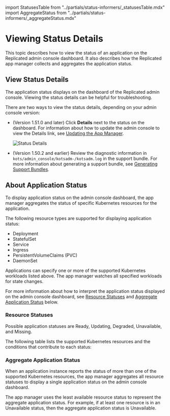 import StatusesTable from "../partials/status-informers/_statusesTable.mdx"
import AggregateStatus from "../partials/status-informers/_aggregateStatus.mdx"

# Viewing Status Details

This topic describes how to view the status of an application on the Replicated admin console dashboard. It also describes how the Replicated app manager collects and aggregates the application status. 
## View Status Details

The application status displays on the dashboard of the Replicated admin console. Viewing the status details can be helpful for troubleshooting.

There are two ways to view the status details, depending on your admin console version:

- (Version 1.51.0 and later) Click **Details** next to the status on the dashboard. For information about how to update the admin console to view the Details link, see [Updating the App Manager](updating-app-manager).

  ![Status Details](/images/kotsadm-dashboard-appstatus.png)

- (Version 1.50.2 and earlier) Review the diagnostic information in `kots/admin_console/kotsadm-/kotsadm.log` in the support bundle. For more information about generating a support bundle, see [Generating Support Bundles](troubleshooting-an-app).

## About Application Status

To display application status on the admin console dashboard, the app manager aggregates the status of specific Kubernetes resources for the application.

The following resource types are supported for displaying application status:

* Deployment
* StatefulSet
* Service
* Ingress
* PersistentVolumeClaims (PVC)
* DaemonSet

Applications can specify one or more of the supported Kubernetes workloads listed above. The app manager watches all specified workloads for state changes.

For more information about how to interpret the application status displayed on the admin console dashboard, see [Resource Statuses](#resource-statuses) and [Aggregate Application Status](#aggregate-application-status) below. 

### Resource Statuses

Possible application statuses are Ready, Updating, Degraded, Unavailable, and Missing.

The following table lists the supported Kubernetes resources and the conditions that contribute to each status:

<StatusesTable/>

### Aggregate Application Status

When an application instance reports the status of more than one of the supported Kubernetes resources, the app manager aggregates all resource statuses to display a single application status on the admin console dashboard.

The app manager uses the least available resource status to represent the aggregate application status. For example, if at least one resource is in an Unavailable status, then the aggregate application status is Unavailable.

<AggregateStatus/>